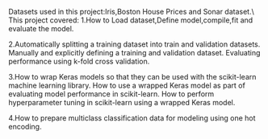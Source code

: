 Datasets used in this project:Iris,Boston House Prices and Sonar dataset.\\
This project covered:
1.How to Load dataset,Define model,compile,fit and evaluate the model.

2.Automatically splitting a training dataset into train and validation datasets.
  Manually and explicitly defining a training and validation dataset.
  Evaluating performance using k-fold cross validation.
  
3.How to wrap Keras models so that they can be used with the scikit-learn machine learning library.
  How to use a wrapped Keras model as part of evaluating model performance in scikit-learn.
  How to perform hyperparameter tuning in scikit-learn using a wrapped Keras model.

4.How to prepare multiclass classification data for modeling using one hot encoding.



